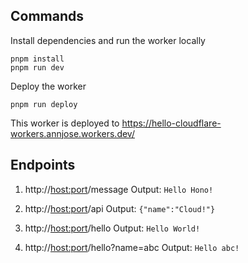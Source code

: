 ## Commands
Install dependencies and run the worker locally
```
pnpm install
pnpm run dev
```

Deploy the worker
```
pnpm run deploy
```

This worker is deployed to https://hello-cloudflare-workers.annjose.workers.dev/

## Endpoints
1. http://<host:port>/message
Output: `Hello Hono!`

2. http://<host:port>/api
Output: `{"name":"Cloud!"}`

3. http://<host:port>/hello
Output: `Hello World!`

4. http://<host:port>/hello?name=abc
Output: `Hello abc!`
